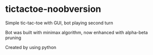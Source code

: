 # tictactoe-noobversion


Simple tic-tac-toe with GUI, bot playing second turn

Bot was built with minimax algorithm, now enhanced with alpha-beta pruning


Created by using python
